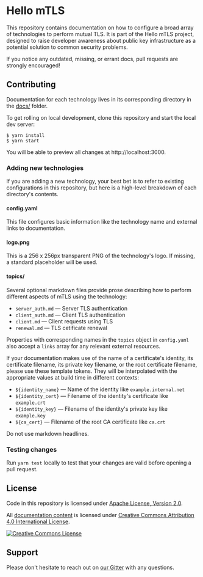 # Hello mTLS

This repository contains documentation on how to configure a broad array of technologies to perform mutual TLS. It is part of the Hello mTLS project, designed to raise developer awareness about public key infrastructure as a potential solution to common security problems.

If you notice any outdated, missing, or errant docs, pull requests are strongly encouraged!

## Contributing

Documentation for each technology lives in its corresponding directory in the [docs/](docs/) folder.

To get rolling on local development, clone this repository and start the local dev server:

```
$ yarn install
$ yarn start
```

You will be able to preview all changes at http://localhost:3000.


### Adding new technologies

If you are adding a new technology, your best bet is to refer to existing configurations in this repository, but here is a high-level breakdown of each directory's contents.

#### config.yaml

This file configures basic information like the technology name and external links to documentation.

#### logo.png

This is a 256 x 256px transparent PNG of the technology's logo. If missing, a standard placeholder will be used.

#### topics/

Several optional markdown files provide prose describing how to perform different aspects of mTLS using the technology:

- `server_auth.md` &mdash; Server TLS authentication 
- `client_auth.md` &mdash; Client TLS authentication
- `client.md` &mdash; Client requests using TLS
- `renewal.md` &mdash; TLS cetificate renewal

Properties with corresponding names in the `topics` object in `config.yaml` also accept a `links` array for any relevant external resources.

If your documentation makes use of the name of a certificate's identity, its certificate filename, its private key filename, or the root certificate filename, please use these template tokens. They will be interpolated with the appropriate values at build time in different contexts:

- `${identity_name}` &mdash; Name of the identity like `example.internal.net`
- `${identity_cert}` &mdash; Filename of the identity's certificate like `example.crt`
- `${identity_key}` &mdash; Filename of the identity's private key like `example.key`
- `${ca_cert}` &mdash; Filename of the root CA certificate like `ca.crt`

Do not use markdown headlines.

### Testing changes

Run `yarn test` locally to test that your changes are valid before opening a pull request.

## License

Code in this repository is licensed under [Apache License, Version 2.0](https://www.apache.org/licenses/LICENSE-2.0).

All [documentation content](docs/) is licensed under [Creative Commons Attribution 4.0 International License](http://creativecommons.org/licenses/by/4.0/).

<a rel="license" href="http://creativecommons.org/licenses/by/4.0/"><img alt="Creative Commons License" style="border-width:0" src="https://i.creativecommons.org/l/by/4.0/88x31.png" /></a>

## Support

Please don't hesitate to reach out on [our Gitter](https://gitter.im/smallstep/community) with any questions.
